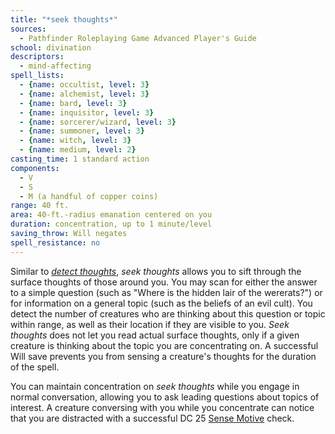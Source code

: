 ```yaml
---
title: "*seek thoughts*"
sources:
  - Pathfinder Roleplaying Game Advanced Player's Guide
school: divination
descriptors:
  - mind-affecting
spell_lists:
  - {name: occultist, level: 3}
  - {name: alchemist, level: 3}
  - {name: bard, level: 3}
  - {name: inquisitor, level: 3}
  - {name: sorcerer/wizard, level: 3}
  - {name: summoner, level: 3}
  - {name: witch, level: 3}
  - {name: medium, level: 2}
casting_time: 1 standard action
components:
  - V
  - S
  - M (a handful of copper coins)
range: 40 ft.
area: 40-ft.-radius emanation centered on you
duration: concentration, up to 1 minute/level
saving_throw: Will negates
spell_resistance: no
---
```


Similar to [*detect thoughts*](/spells/detect-thoughts/), *seek thoughts* allows you to sift through the surface thoughts of those around you. You may scan for either the answer to a simple question (such as "Where is the hidden lair of the wererats?") or for information on a general topic (such as the beliefs of an evil cult). You detect the number of creatures who are thinking about this question or topic within range, as well as their location if they are visible to you. *Seek thoughts* does not let you read actual surface thoughts, only if a given creature is thinking about the topic you are concentrating on. A successful Will save prevents you from sensing a creature's thoughts for the duration of the spell.

You can maintain concentration on *seek thoughts* while you engage in normal conversation, allowing you to ask leading questions about topics of interest. A creature conversing with you while you concentrate can notice that you are distracted with a successful DC 25 [Sense Motive](/skills/sense-motive/) check.

